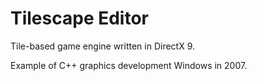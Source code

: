 # Tilescape Editor
Tile-based game engine written in DirectX 9.

Example of C++ graphics development Windows in 2007.


